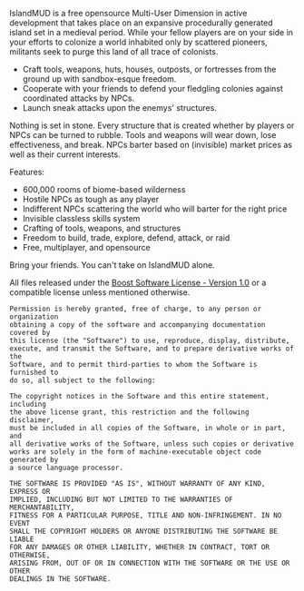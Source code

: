 IslandMUD is a free opensource Multi-User Dimension in active development that takes place on an expansive procedurally generated island set in a medieval period. While your fellow players are on your side in your efforts to colonize a world inhabited only by scattered pioneers, militants seek to purge this land of all trace of colonists.

- Craft tools, weapons, huts, houses, outposts, or fortresses from the ground up with sandbox-esque freedom.
- Cooperate with your friends to defend your fledgling colonies against coordinated attacks by NPCs.
- Launch sneak attacks upon the enemys' structures.

Nothing is set in stone. Every structure that is created whether by players or NPCs can be turned to rubble. Tools and weapons will wear down, lose effectiveness, and break. NPCs barter based on (invisible) market prices as well as their current interests.

Features:

- 600,000 rooms of biome-based wilderness
- Hostile NPCs as tough as any player
- Indifferent NPCs scattering the world who will barter for the right price
- Invisible classless skills system
- Crafting of tools, weapons, and structures
- Freedom to build, trade, explore, defend, attack, or raid
- Free, multiplayer, and opensource

Bring your friends. You can't take on IslandMUD alone.


All files released under the [Boost Software License - Version 1.0](http://www.boost.org/LICENSE_1_0.txt) or a compatible license unless mentioned otherwise.


```
Permission is hereby granted, free of charge, to any person or organization
obtaining a copy of the software and accompanying documentation covered by
this license (the "Software") to use, reproduce, display, distribute,
execute, and transmit the Software, and to prepare derivative works of the
Software, and to permit third-parties to whom the Software is furnished to
do so, all subject to the following:

The copyright notices in the Software and this entire statement, including
the above license grant, this restriction and the following disclaimer,
must be included in all copies of the Software, in whole or in part, and
all derivative works of the Software, unless such copies or derivative
works are solely in the form of machine-executable object code generated by
a source language processor.

THE SOFTWARE IS PROVIDED "AS IS", WITHOUT WARRANTY OF ANY KIND, EXPRESS OR
IMPLIED, INCLUDING BUT NOT LIMITED TO THE WARRANTIES OF MERCHANTABILITY,
FITNESS FOR A PARTICULAR PURPOSE, TITLE AND NON-INFRINGEMENT. IN NO EVENT
SHALL THE COPYRIGHT HOLDERS OR ANYONE DISTRIBUTING THE SOFTWARE BE LIABLE
FOR ANY DAMAGES OR OTHER LIABILITY, WHETHER IN CONTRACT, TORT OR OTHERWISE,
ARISING FROM, OUT OF OR IN CONNECTION WITH THE SOFTWARE OR THE USE OR OTHER
DEALINGS IN THE SOFTWARE.
```
